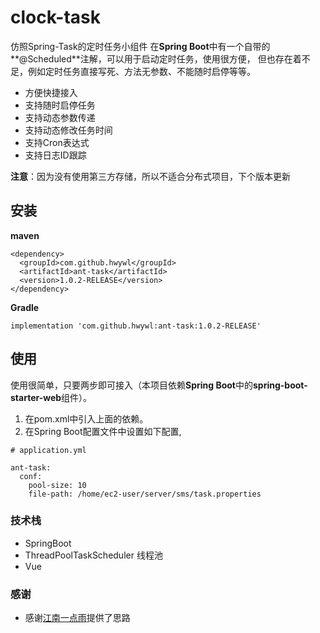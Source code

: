 # clock-task


仿照Spring-Task的定时任务小组件
在**Spring Boot**中有一个自带的**@Scheduled**注解，可以用于启动定时任务，使用很方便，
但也存在着不足，例如定时任务直接写死、方法无参数、不能随时启停等等。

- 方便快捷接入
- 支持随时启停任务
- 支持动态参数传递
- 支持动态修改任务时间
- 支持Cron表达式
- 支持日志ID跟踪

**注意**：因为没有使用第三方存储，所以不适合分布式项目，下个版本更新

## 安装
**maven**
```
<dependency>
  <groupId>com.github.hwywl</groupId>
  <artifactId>ant-task</artifactId>
  <version>1.0.2-RELEASE</version>
</dependency>
```

**Gradle**
```
implementation 'com.github.hwywl:ant-task:1.0.2-RELEASE'
```

## 使用
使用很简单，只要两步即可接入（本项目依赖**Spring Boot**中的**spring-boot-starter-web**组件）。

1. 在pom.xml中引入上面的依赖。
2. 在Spring Boot配置文件中设置如下配置,

```
# application.yml

ant-task:
  conf:
    pool-size: 10
    file-path: /home/ec2-user/server/sms/task.properties
```



### 技术栈
- SpringBoot
- ThreadPoolTaskScheduler 线程池
- Vue

### 感谢
- 感谢[江南一点雨](https://github.com/lenve)提供了思路




